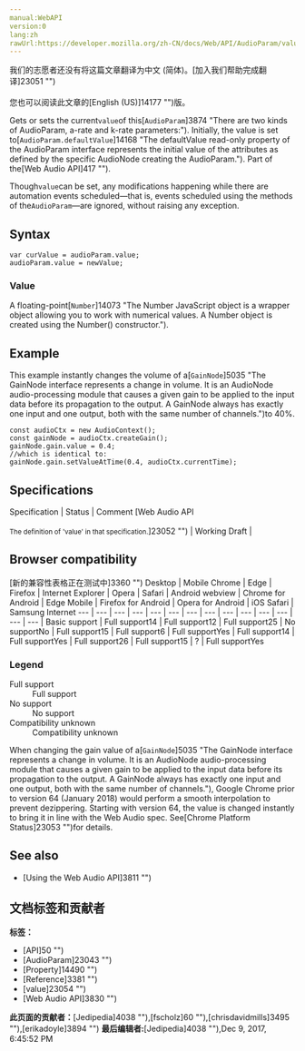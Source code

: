 ```yaml
---
manual:WebAPI
version:0
lang:zh
rawUrl:https://developer.mozilla.org/zh-CN/docs/Web/API/AudioParam/value
---
```




<bdi>我们的志愿者还没有将这篇文章翻译为<bdi>中文 (简体)</bdi>。[加入我们帮助完成翻译]23051 "")<br></br>您也可以阅读此文章的[English (US)]14177 "")版。</bdi>






Gets or sets the current`value`of this[`AudioParam`]3874 "There are two kinds of AudioParam, a-rate and k-rate parameters:"). Initially, the value is set to[`AudioParam.defaultValue`]14168 "The defaultValue read-only property of the AudioParam interface represents the initial value of the attributes as defined by the specific AudioNode creating the AudioParam."). Part of the[Web Audio API]417 "").



Though`value`can be set, any modifications happening while there are automation events scheduled—that is, events scheduled using the methods of the`AudioParam`—are ignored, without raising any exception.


## Syntax<a name="Syntax"></a>

```
var curValue = audioParam.value;
audioParam.value = newValue;
```

### Value<a name="Value"></a>


A floating-point[`Number`]14073 "The Number JavaScript object is a wrapper object allowing you to work with numerical values. A Number object is created using the Number() constructor.").


## Example<a name="Example"></a>


This example instantly changes the volume of a[`GainNode`]5035 "The GainNode interface represents a change in volume. It is an AudioNode audio-processing module that causes a given gain to be applied to the input data before its propagation to the output. A GainNode always has exactly one input and one output, both with the same number of channels.")to 40%.


```
const audioCtx = new AudioContext();
const gainNode = audioCtx.createGain();
gainNode.gain.value = 0.4;
//which is identical to:
gainNode.gain.setValueAtTime(0.4, audioCtx.currentTime); 

```

## Specifications<a name="Specifications"></a>
Specification | Status | Comment 
[Web Audio API<br></br><small>The definition of &#39;value&#39; in that specification.</small>]23052 "") | Working Draft |  


## Browser compatibility<a name="Browser_compatibility"></a>
[新的兼容性表格正在测试中<i></i>]3360 "")
<abbr>Desktop<i></i></abbr> | <abbr>Mobile<i></i></abbr> 
<abbr>Chrome<i></i></abbr> | <abbr>Edge<i></i></abbr> | <abbr>Firefox<i></i></abbr> | <abbr>Internet Explorer<i></i></abbr> | <abbr>Opera<i></i></abbr> | <abbr>Safari<i></i></abbr> | <abbr>Android webview<i></i></abbr> | <abbr>Chrome for Android<i></i></abbr> | <abbr>Edge Mobile<i></i></abbr> | <abbr>Firefox for Android<i></i></abbr> | <abbr>Opera for Android<i></i></abbr> | <abbr>iOS Safari<i></i></abbr> | <abbr>Samsung Internet<i></i></abbr> 
 ---  |  ---  |  ---  |  ---  |  ---  |  ---  |  ---  |  ---  |  ---  |  ---  |  ---  |  ---  |  ---  |  ---  | 
Basic support | <abbr>Full support</abbr>14 | <abbr>Full support</abbr>12 | <abbr>Full support</abbr>25 | <abbr>No support</abbr>No | <abbr>Full support</abbr>15 | <abbr>Full support</abbr>6 | <abbr>Full support</abbr>Yes | <abbr>Full support</abbr>14 | <abbr>Full support</abbr>Yes | <abbr>Full support</abbr>26 | <abbr>Full support</abbr>15 | <abbr>?</abbr> | <abbr>Full support</abbr>Yes 


### Legend<a name="Legend"></a>
<dl><dt id=''><abbr>Full support</abbr></dt><dd>Full support</dd><dt id=''><abbr>No support</abbr></dt><dd>No support</dd><dt id=''><abbr>Compatibility unknown</abbr></dt><dd>Compatibility unknown</dd></dl>


When changing the gain value of a[`GainNode`]5035 "The GainNode interface represents a change in volume. It is an AudioNode audio-processing module that causes a given gain to be applied to the input data before its propagation to the output. A GainNode always has exactly one input and one output, both with the same number of channels."), Google Chrome prior to version 64 (January 2018) would perform a smooth interpolation to prevent dezippering. Starting with version 64, the value is changed instantly to bring it in line with the Web Audio spec. See[Chrome Platform Status]23053 "")for details.


## See also<a name="See_also"></a>

* [Using the Web Audio API]3811 "")



## 文档标签和贡献者
**标签：**
* [API]50 "")
* [AudioParam]23043 "")
* [Property]14490 "")
* [Reference]3381 "")
* [value]23054 "")
* [Web Audio API]3830 "")

**此页面的贡献者：**[Jedipedia]4038 ""),[fscholz]60 ""),[chrisdavidmills]3495 ""),[erikadoyle]3894 "")
**最后编辑者:**[Jedipedia]4038 ""),<time>Dec 9, 2017, 6:45:52 PM</time>


